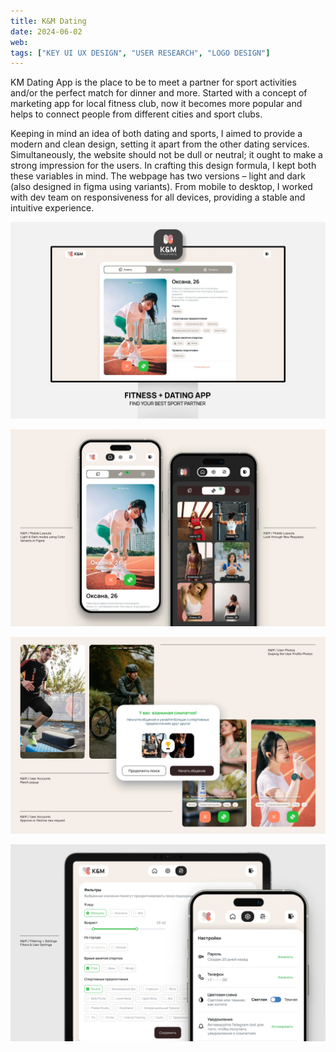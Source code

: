```yaml
---
title: K&M Dating
date: 2024-06-02
web:
tags: ["KEY UI UX DESIGN", "USER RESEARCH", "LOGO DESIGN"]
---
```


KM Dating App is the place to be to meet a partner for sport activities and/or the perfect match for dinner and more. Started with a concept of marketing app for local fitness club, now it becomes more popular and helps to connect people from different cities and sport clubs.

Keeping in mind an idea of both dating and sports, I aimed to provide a modern and clean design, setting it apart from the other dating services. Simultaneously, the website should not be dull or neutral; it ought to make a strong impression for the users. In crafting this design formula, I kept both these variables in mind.
The webpage has two versions – light and dark (also designed in figma using variants). From mobile to desktop, I worked with dev team on responsiveness for all devices, providing a stable and intuitive experience.


![km-case-1@2x](./km-case-1@2x.webp)


![km-case-2@2x@2x](./km-case-2@2x.webp)


![km-case-3@2x@2x](./km-case-3@2x.webp)


![km-case-4@2x@2x](./km-case-4@2x.webp)

